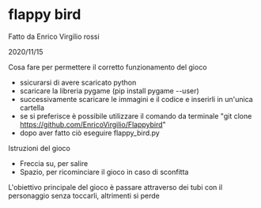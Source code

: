 # flappy bird

Fatto da Enrico Virgilio rossi 

2020/11/15

Cosa fare per permettere il corretto funzionamento del gioco
- ssicurarsi di avere scaricato python
- scaricare la libreria pygame (pip install pygame --user)
- successivamente scaricare le immagini e il codice e inserirli in un'unica cartella
- se si preferisce è possibile utilizzare il comando da terminale "git clone https://github.com/EnricoVirgilio/Flappybird"
- dopo aver fatto ciò eseguire flappy_bird.py

Istruzioni del gioco
- Freccia su, per salire
- Spazio, per ricominciare il gioco in caso di sconfitta

L'obiettivo principale del gioco è passare attraverso dei tubi con il personaggio senza toccarli, altrimenti si perde
